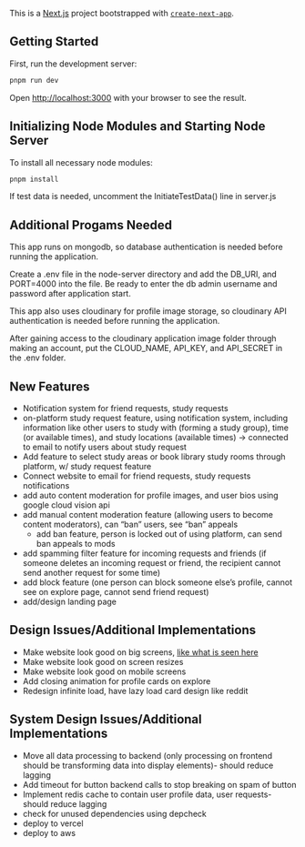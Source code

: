 This is a [Next.js](https://nextjs.org/) project bootstrapped with [`create-next-app`](https://github.com/vercel/next.js/tree/canary/packages/create-next-app).

## Getting Started

First, run the development server:

```bash
pnpm run dev
```

Open [http://localhost:3000](http://localhost:3000) with your browser to see the result.

## Initializing Node Modules and Starting Node Server

To install all necessary node modules:

```bash
pnpm install
```

If test data is needed, uncomment the InitiateTestData() line in server.js

## Additional Progams Needed

This app runs on mongodb, so database authentication is needed before running the application.

Create a .env file in the node-server directory and add the DB_URI, and PORT=4000 into the file. Be ready to enter the db admin username and password after application start.

This app also uses cloudinary for profile image storage, so cloudinary API authentication is needed before running the application.

After gaining access to the cloudinary application image folder through making an account, put the CLOUD_NAME, API_KEY, and API_SECRET in the .env folder.

## New Features

- Notification system for friend requests, study requests
- on-platform study request feature, using notification system, including information like other users to study with (forming a study group), time (or available times), and study locations (available times) -> connected to email to notify users about study request
- Add feature to select study areas or book library study rooms through platform, w/ study request feature
- Connect website to email for friend requests, study requests notifications
- add auto content moderation for profile images, and user bios using google cloud vision api
- add manual content moderation feature (allowing users to become content moderators), can “ban” users, see “ban” appeals
  - add ban feature, person is locked out of using platform, can send ban appeals to mods
- add spamming filter feature for incoming requests and friends (if someone deletes an incoming request or friend, the recipient cannot send another request for some time)
- add block feature (one person can block someone else’s profile, cannot see on explore page, cannot send friend request)
- add/design landing page

## Design Issues/Additional Implementations

- Make website look good on big screens, [like what is seen here](http://whatismyscreenresolution.net/multi-screen-test?site-url=http://localhost:3000/login&w=1920&h=1200)
- Make website look good on screen resizes
- Make website look good on mobile screens
- Add closing animation for profile cards on explore
- Redesign infinite load, have lazy load card design like reddit

## System Design Issues/Additional Implementations

- Move all data processing to backend (only processing on frontend should be transforming data into display elements)- should reduce lagging
- Add timeout for button backend calls to stop breaking on spam of button
- Implement redis cache to contain user profile data, user requests- should reduce lagging
- check for unused dependencies using depcheck
- deploy to vercel
- deploy to aws
